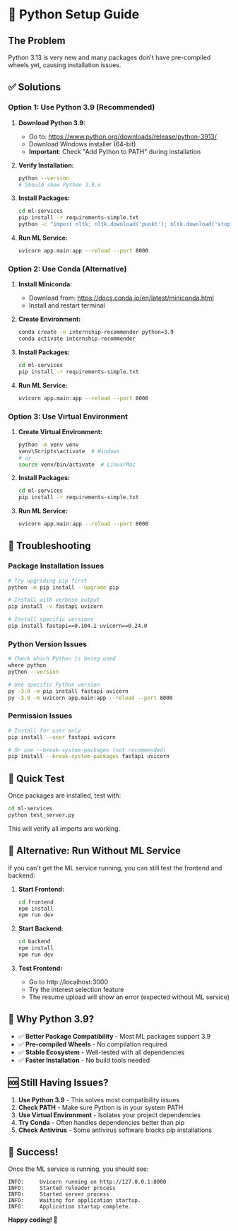 # 🐍 Python Setup Guide

## The Problem
Python 3.13 is very new and many packages don't have pre-compiled wheels yet, causing installation issues.

## ✅ Solutions

### Option 1: Use Python 3.9 (Recommended)

1. **Download Python 3.9:**
   - Go to: https://www.python.org/downloads/release/python-3913/
   - Download Windows installer (64-bit)
   - **Important**: Check "Add Python to PATH" during installation

2. **Verify Installation:**
   ```bash
   python --version
   # Should show Python 3.9.x
   ```

3. **Install Packages:**
   ```bash
   cd ml-services
   pip install -r requirements-simple.txt
   python -c "import nltk; nltk.download('punkt'); nltk.download('stopwords')"
   ```

4. **Run ML Service:**
   ```bash
   uvicorn app.main:app --reload --port 8000
   ```

### Option 2: Use Conda (Alternative)

1. **Install Miniconda:**
   - Download from: https://docs.conda.io/en/latest/miniconda.html
   - Install and restart terminal

2. **Create Environment:**
   ```bash
   conda create -n internship-recommender python=3.9
   conda activate internship-recommender
   ```

3. **Install Packages:**
   ```bash
   cd ml-services
   pip install -r requirements-simple.txt
   ```

4. **Run ML Service:**
   ```bash
   uvicorn app.main:app --reload --port 8000
   ```

### Option 3: Use Virtual Environment

1. **Create Virtual Environment:**
   ```bash
   python -m venv venv
   venv\Scripts\activate  # Windows
   # or
   source venv/bin/activate  # Linux/Mac
   ```

2. **Install Packages:**
   ```bash
   cd ml-services
   pip install -r requirements-simple.txt
   ```

3. **Run ML Service:**
   ```bash
   uvicorn app.main:app --reload --port 8000
   ```

## 🔧 Troubleshooting

### Package Installation Issues
```bash
# Try upgrading pip first
python -m pip install --upgrade pip

# Install with verbose output
pip install -v fastapi uvicorn

# Install specific versions
pip install fastapi==0.104.1 uvicorn==0.24.0
```

### Python Version Issues
```bash
# Check which Python is being used
where python
python --version

# Use specific Python version
py -3.9 -m pip install fastapi uvicorn
py -3.9 -m uvicorn app.main:app --reload --port 8000
```

### Permission Issues
```bash
# Install for user only
pip install --user fastapi uvicorn

# Or use --break-system-packages (not recommended)
pip install --break-system-packages fastapi uvicorn
```

## 🚀 Quick Test

Once packages are installed, test with:
```bash
cd ml-services
python test_server.py
```

This will verify all imports are working.

## 📝 Alternative: Run Without ML Service

If you can't get the ML service running, you can still test the frontend and backend:

1. **Start Frontend:**
   ```bash
   cd frontend
   npm install
   npm run dev
   ```

2. **Start Backend:**
   ```bash
   cd backend
   npm install
   npm run dev
   ```

3. **Test Frontend:**
   - Go to http://localhost:3000
   - Try the interest selection feature
   - The resume upload will show an error (expected without ML service)

## 🎯 Why Python 3.9?

- ✅ **Better Package Compatibility** - Most ML packages support 3.9
- ✅ **Pre-compiled Wheels** - No compilation required
- ✅ **Stable Ecosystem** - Well-tested with all dependencies
- ✅ **Faster Installation** - No build tools needed

## 🆘 Still Having Issues?

1. **Use Python 3.9** - This solves most compatibility issues
2. **Check PATH** - Make sure Python is in your system PATH
3. **Use Virtual Environment** - Isolates your project dependencies
4. **Try Conda** - Often handles dependencies better than pip
5. **Check Antivirus** - Some antivirus software blocks pip installations

## 🎉 Success!

Once the ML service is running, you should see:
```
INFO:     Uvicorn running on http://127.0.0.1:8000
INFO:     Started reloader process
INFO:     Started server process
INFO:     Waiting for application startup.
INFO:     Application startup complete.
```

**Happy coding! 🚀**
